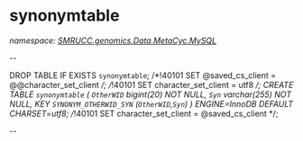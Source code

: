﻿# synonymtable
_namespace: [SMRUCC.genomics.Data.MetaCyc.MySQL](./index.md)_

--
 
 DROP TABLE IF EXISTS `synonymtable`;
 /*!40101 SET @saved_cs_client = @@character_set_client */;
 /*!40101 SET character_set_client = utf8 */;
 CREATE TABLE `synonymtable` (
 `OtherWID` bigint(20) NOT NULL,
 `Syn` varchar(255) NOT NULL,
 KEY `SYNONYM_OTHERWID_SYN` (`OtherWID`,`Syn`)
 ) ENGINE=InnoDB DEFAULT CHARSET=utf8;
 /*!40101 SET character_set_client = @saved_cs_client */;
 
 --




